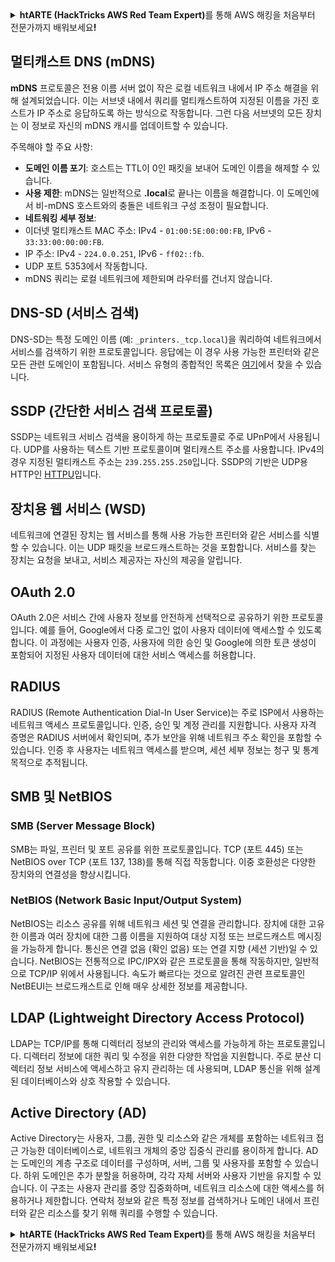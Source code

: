<details>

<summary><strong>htARTE (HackTricks AWS Red Team Expert)</strong>를 통해 AWS 해킹을 처음부터 전문가까지 배워보세요<strong>!</strong></summary>

HackTricks를 지원하는 다른 방법:

* **회사를 HackTricks에서 광고하거나 HackTricks를 PDF로 다운로드**하려면 [**SUBSCRIPTION PLANS**](https://github.com/sponsors/carlospolop)를 확인하세요!
* [**공식 PEASS & HackTricks 스웨그**](https://peass.creator-spring.com)를 얻으세요.
* [**The PEASS Family**](https://opensea.io/collection/the-peass-family)를 발견하세요. 독점적인 [**NFTs**](https://opensea.io/collection/the-peass-family) 컬렉션입니다.
* 💬 [**Discord 그룹**](https://discord.gg/hRep4RUj7f) 또는 [**텔레그램 그룹**](https://t.me/peass)에 **참여**하거나 **Twitter** 🐦 [**@hacktricks_live**](https://twitter.com/hacktricks_live)를 **팔로우**하세요.
* **HackTricks**와 **HackTricks Cloud** github 저장소에 PR을 제출하여 **해킹 트릭을 공유**하세요.

</details>


## 멀티캐스트 DNS (mDNS)

**mDNS** 프로토콜은 전용 이름 서버 없이 작은 로컬 네트워크 내에서 IP 주소 해결을 위해 설계되었습니다. 이는 서브넷 내에서 쿼리를 멀티캐스트하여 지정된 이름을 가진 호스트가 IP 주소로 응답하도록 하는 방식으로 작동합니다. 그런 다음 서브넷의 모든 장치는 이 정보로 자신의 mDNS 캐시를 업데이트할 수 있습니다.

주목해야 할 주요 사항:
- **도메인 이름 포기**: 호스트는 TTL이 0인 패킷을 보내어 도메인 이름을 해제할 수 있습니다.
- **사용 제한**: mDNS는 일반적으로 **.local**로 끝나는 이름을 해결합니다. 이 도메인에서 비-mDNS 호스트와의 충돌은 네트워크 구성 조정이 필요합니다.
- **네트워킹 세부 정보**:
- 이더넷 멀티캐스트 MAC 주소: IPv4 - `01:00:5E:00:00:FB`, IPv6 - `33:33:00:00:00:FB`.
- IP 주소: IPv4 - `224.0.0.251`, IPv6 - `ff02::fb`.
- UDP 포트 5353에서 작동합니다.
- mDNS 쿼리는 로컬 네트워크에 제한되며 라우터를 건너지 않습니다.

## DNS-SD (서비스 검색)

DNS-SD는 특정 도메인 이름 (예: `_printers._tcp.local`)을 쿼리하여 네트워크에서 서비스를 검색하기 위한 프로토콜입니다. 응답에는 이 경우 사용 가능한 프린터와 같은 모든 관련 도메인이 포함됩니다. 서비스 유형의 종합적인 목록은 [여기](http://www.dns-sd.org/ServiceTypes.html)에서 찾을 수 있습니다.

## SSDP (간단한 서비스 검색 프로토콜)

SSDP는 네트워크 서비스 검색을 용이하게 하는 프로토콜로 주로 UPnP에서 사용됩니다. UDP를 사용하는 텍스트 기반 프로토콜이며 멀티캐스트 주소를 사용합니다. IPv4의 경우 지정된 멀티캐스트 주소는 `239.255.255.250`입니다. SSDP의 기반은 UDP용 HTTP인 [HTTPU](https://en.wikipedia.org/wiki/HTTPU)입니다.


## 장치용 웹 서비스 (WSD)
네트워크에 연결된 장치는 웹 서비스를 통해 사용 가능한 프린터와 같은 서비스를 식별할 수 있습니다. 이는 UDP 패킷을 브로드캐스트하는 것을 포함합니다. 서비스를 찾는 장치는 요청을 보내고, 서비스 제공자는 자신의 제공을 알립니다.

## OAuth 2.0
OAuth 2.0은 서비스 간에 사용자 정보를 안전하게 선택적으로 공유하기 위한 프로토콜입니다. 예를 들어, Google에서 다중 로그인 없이 사용자 데이터에 액세스할 수 있도록 합니다. 이 과정에는 사용자 인증, 사용자에 의한 승인 및 Google에 의한 토큰 생성이 포함되어 지정된 사용자 데이터에 대한 서비스 액세스를 허용합니다.

## RADIUS
RADIUS (Remote Authentication Dial-In User Service)는 주로 ISP에서 사용하는 네트워크 액세스 프로토콜입니다. 인증, 승인 및 계정 관리를 지원합니다. 사용자 자격 증명은 RADIUS 서버에서 확인되며, 추가 보안을 위해 네트워크 주소 확인을 포함할 수 있습니다. 인증 후 사용자는 네트워크 액세스를 받으며, 세션 세부 정보는 청구 및 통계 목적으로 추적됩니다.

## SMB 및 NetBIOS

### SMB (Server Message Block)
SMB는 파일, 프린터 및 포트 공유를 위한 프로토콜입니다. TCP (포트 445) 또는 NetBIOS over TCP (포트 137, 138)를 통해 직접 작동합니다. 이중 호환성은 다양한 장치와의 연결성을 향상시킵니다.

### NetBIOS (Network Basic Input/Output System)
NetBIOS는 리소스 공유를 위해 네트워크 세션 및 연결을 관리합니다. 장치에 대한 고유한 이름과 여러 장치에 대한 그룹 이름을 지원하여 대상 지정 또는 브로드캐스트 메시징을 가능하게 합니다. 통신은 연결 없음 (확인 없음) 또는 연결 지향 (세션 기반)일 수 있습니다. NetBIOS는 전통적으로 IPC/IPX와 같은 프로토콜을 통해 작동하지만, 일반적으로 TCP/IP 위에서 사용됩니다. 속도가 빠르다는 것으로 알려진 관련 프로토콜인 NetBEUI는 브로드캐스트로 인해 매우 상세한 정보를 제공합니다.

## LDAP (Lightweight Directory Access Protocol)
LDAP는 TCP/IP를 통해 디렉터리 정보의 관리와 액세스를 가능하게 하는 프로토콜입니다. 디렉터리 정보에 대한 쿼리 및 수정을 위한 다양한 작업을 지원합니다. 주로 분산 디렉터리 정보 서비스에 액세스하고 유지 관리하는 데 사용되며, LDAP 통신을 위해 설계된 데이터베이스와 상호 작용할 수 있습니다.

## Active Directory (AD)
Active Directory는 사용자, 그룹, 권한 및 리소스와 같은 개체를 포함하는 네트워크 접근 가능한 데이터베이스로, 네트워크 개체의 중앙 집중식 관리를 용이하게 합니다. AD는 도메인의 계층 구조로 데이터를 구성하며, 서버, 그룹 및 사용자를 포함할 수 있습니다. 하위 도메인은 추가 분할을 허용하며, 각각 자체 서버와 사용자 기반을 유지할 수 있습니다. 이 구조는 사용자 관리를 중앙 집중화하며, 네트워크 리소스에 대한 액세스를 허용하거나 제한합니다. 연락처 정보와 같은 특정 정보를 검색하거나 도메인 내에서 프린터와 같은 리소스를 찾기 위해 쿼리를 수행할 수 있습니다.


<details>

<summary><strong>htARTE (HackTricks AWS Red Team Expert)</strong>를 통해 AWS 해킹을 처음부터 전문가까지 배워보세요<strong>!</strong></summary>

HackTricks를 지원하는 다른 방법:

* **회사를 HackTricks에서 광고하거나 HackTricks를 PDF로 다운로드**하려면 [**SUBSCRIPTION PLANS**](https://github.com/sponsors/carlosp
